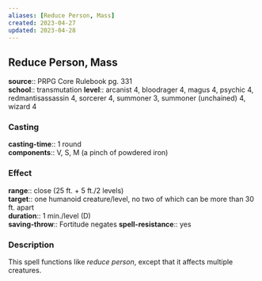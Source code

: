 ```yaml
---
aliases: [Reduce Person, Mass]
created: 2023-04-27
updated: 2023-04-28
---
```


## Reduce Person, Mass

**source**:: PRPG Core Rulebook pg. 331  
**school**:: transmutation
**level**:: arcanist 4, bloodrager 4, magus 4, psychic 4, redmantisassassin 4, sorcerer 4, summoner 3, summoner (unchained) 4, wizard 4

### Casting

**casting-time**:: 1 round  
**components**:: V, S, M (a pinch of powdered iron)

### Effect

**range**:: close (25 ft. + 5 ft./2 levels)  
**target**:: one humanoid creature/level, no two of which can be more than 30 ft. apart  
**duration**:: 1 min./level (D)  
**saving-throw**:: Fortitude negates
**spell-resistance**:: yes

### Description

This spell functions like *reduce person*, except that it affects multiple creatures.
